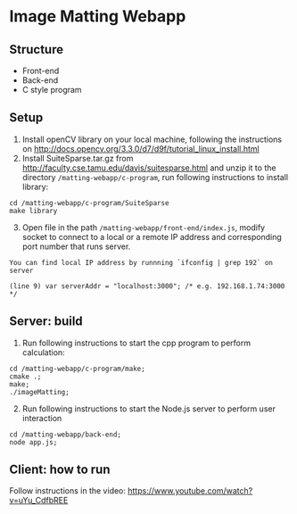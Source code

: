 # Image Matting Webapp

## Structure
* Front-end
* Back-end
* C style program

## Setup
1. Install openCV library on your local machine, following the instructions on 
http://docs.opencv.org/3.3.0/d7/d9f/tutorial_linux_install.html
2. Install SuiteSparse.tar.gz from http://faculty.cse.tamu.edu/davis/suitesparse.html and unzip it to the directory `/matting-webapp/c-program`, run following instructions to install library:
  ```
  cd /matting-webapp/c-program/SuiteSparse
  make library
  ```
3. Open file in the path `/matting-webapp/front-end/index.js`, modify socket to connect to a local or a remote IP address and corresponding port number that runs server. 
```
You can find local IP address by runnning `ifconfig | grep 192` on server

(line 9) var serverAddr = "localhost:3000"; /* e.g. 192.168.1.74:3000 */
```

  
## Server: build
1. Run following instructions to start the cpp program to perform calculation:
```
cd /matting-webapp/c-program/make;
cmake .;
make;
./imageMatting;
```
2. Run following instructions to start the Node.js server to perform user interaction
```
cd /matting-webapp/back-end;
node app.js;
```

## Client: how to run
Follow instructions in the video: https://www.youtube.com/watch?v=uYu_CdfbREE
